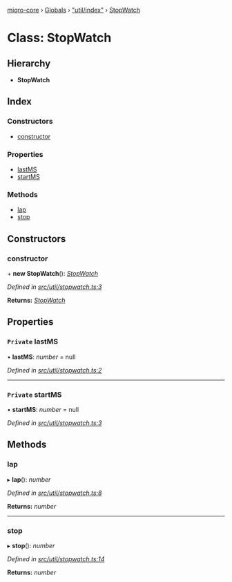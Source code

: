 [miqro-core](../README.md) › [Globals](../globals.md) › ["util/index"](../modules/_util_index_.md) › [StopWatch](_util_index_.stopwatch.md)

# Class: StopWatch

## Hierarchy

* **StopWatch**

## Index

### Constructors

* [constructor](_util_index_.stopwatch.md#constructor)

### Properties

* [lastMS](_util_index_.stopwatch.md#private-lastms)
* [startMS](_util_index_.stopwatch.md#private-startms)

### Methods

* [lap](_util_index_.stopwatch.md#lap)
* [stop](_util_index_.stopwatch.md#stop)

## Constructors

###  constructor

\+ **new StopWatch**(): *[StopWatch](_util_index_.stopwatch.md)*

*Defined in [src/util/stopwatch.ts:3](https://github.com/claukers/miqro-core/blob/d98b47c/src/util/stopwatch.ts#L3)*

**Returns:** *[StopWatch](_util_index_.stopwatch.md)*

## Properties

### `Private` lastMS

• **lastMS**: *number* = null

*Defined in [src/util/stopwatch.ts:2](https://github.com/claukers/miqro-core/blob/d98b47c/src/util/stopwatch.ts#L2)*

___

### `Private` startMS

• **startMS**: *number* = null

*Defined in [src/util/stopwatch.ts:3](https://github.com/claukers/miqro-core/blob/d98b47c/src/util/stopwatch.ts#L3)*

## Methods

###  lap

▸ **lap**(): *number*

*Defined in [src/util/stopwatch.ts:8](https://github.com/claukers/miqro-core/blob/d98b47c/src/util/stopwatch.ts#L8)*

**Returns:** *number*

___

###  stop

▸ **stop**(): *number*

*Defined in [src/util/stopwatch.ts:14](https://github.com/claukers/miqro-core/blob/d98b47c/src/util/stopwatch.ts#L14)*

**Returns:** *number*
